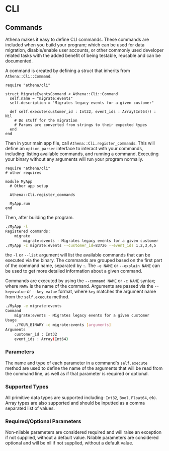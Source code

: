 # CLI

## Commands

Athena makes it easy to define CLI commands.  These commands are included when you build your program; which can be used for data migration, disable/enable user accounts, or other commonly used developer related tasks with the added benefit of being testable, reusable and can be documented.

A command is created by defining a struct that inherits from `Athena::Cli::Command`.

```Crystal
require "athena/cli"

struct MigrateEventsCommand < Athena::Cli::Command
  self.name = "migrate:events"
  self.description = "Migrates legacy events for a given customer"

  def self.execute(customer_id : Int32, event_ids : Array(Int64)) : Nil
    # Do stuff for the migration
    # Params are converted from strings to their expected types
  end
end
```

Then in your main app file, call `Athena::Cli.register_commands`.  This will define an `option_parser` interface to interact with your commands, including: listing available commands, and running a command.  Executing your binary without any arguments will run your program normally.

```Crystal
require "athena/cli"
# other requires

module MyApp
  # Other app setup

  Athena::Cli.register_commands

  MyApp.run
end
```

Then, after building the program.

```bash
./MyApp -l
Registered commands:
	migrate
		migrate:events - Migrates legacy events for a given customer
./MyApp -c migrate:events --customer_id=83726 --event_ids 1,2,3,4,5
```

the `-l` or `--list` argument will list the available commands that can be executed via the binary.  The commands are grouped based on the first part of the command name, separated by `:`.  The `-e NAME` or `--explain NAME` can be used to get more detailed information about a given command.

Commands are executed by using the `--command NAME` or `-c NAME` syntax; where `NAME` is the name of the command.  Arguments are passed via the `--key=value` or `--key value` format, where `key` matches the argument name from the `self.execute` method.

```bash
./MyApp -e migrate:events
Command
	migrate:events - Migrates legacy events for a given customer
Usage
	./YOUR_BINARY -c migrate:events [arguments]
Arguments
	customer_id : Int32
	event_ids : Array(Int64)
```

### Parameters

The name and type of each parameter in a command's `self.execute` method are used to define the name of the arguments that will be read from the command line, as well as if that parameter is required or optional.  

### Supported Types

All primitive data types are supported including:  `Int32`, `Bool`, `Float64`, etc.  Array types are also supported and should be inputted as a comma separated list of values.  

### Required/Optional Parameters

Non-nilable parameters are considered required and will raise an exception if not supplied, without a default value.  Nilable parameters are considered optional and will be nil if not supplied, without a default value.




